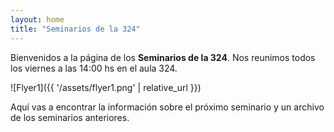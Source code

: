 ```yaml
---
layout: home
title: "Seminarios de la 324"
---
```

Bienvenidos a la página de los **Seminarios de la 324**.
Nos reunimos todos los viernes a las 14:00 hs en el aula 324.

<!-- Add an image from assets folder  -->
![Flyer1]({{ '/assets/flyer1.png' | relative_url }})

Aquí vas a encontrar la información sobre el próximo seminario y un archivo de los seminarios anteriores.
